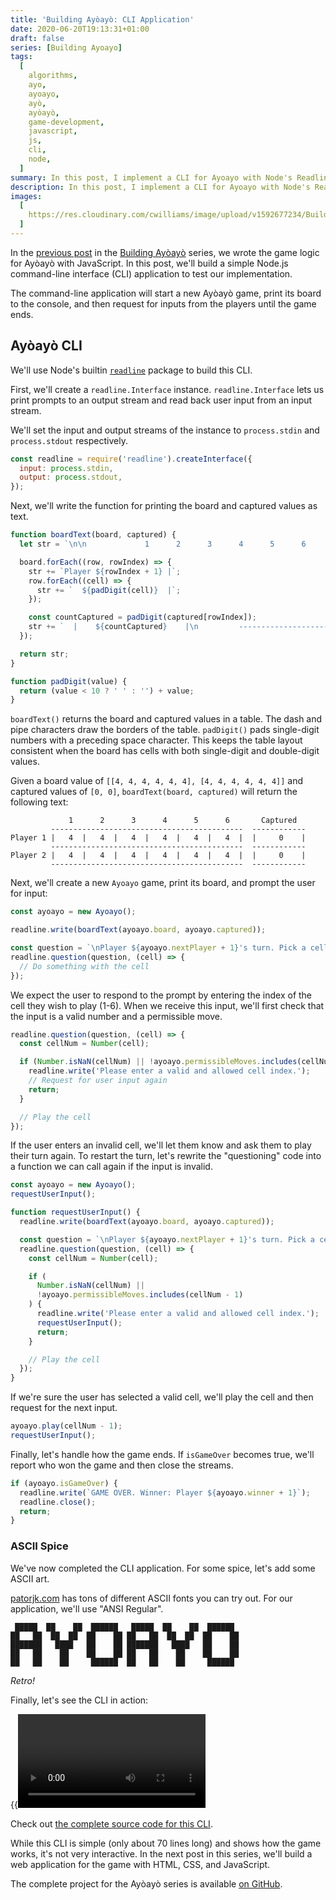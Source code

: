 ```yaml
---
title: 'Building Ayòayò: CLI Application'
date: 2020-06-20T19:13:31+01:00
draft: false
series: [Building Ayoayo]
tags:
  [
    algorithms,
    ayo,
    ayoayo,
    ayò,
    ayòayò,
    game-development,
    javascript,
    js,
    cli,
    node,
  ]
summary: In this post, I implement a CLI for Ayoayo with Node's Readline module.
description: In this post, I implement a CLI for Ayoayo with Node's Readline module.
images:
  [
    https://res.cloudinary.com/cwilliams/image/upload/v1592677234/Building_Ayoayo__CLI_Application.png,
  ]
---
```


In the [previous post](/post/building-ayoayo-implementation) in the [Building Ayòayò](/series/building-ayoayo) series, we wrote the game logic for Ayòayò with JavaScript. In this post, we'll build a simple Node.js command-line interface (CLI) application to test our implementation.

The command-line application will start a new Ayòayò game, print its board to the console, and then request for inputs from the players until the game ends.

## Ayòayò CLI

We'll use Node's builtin [`readline`](https://nodejs.org/api/readline.html) package to build this CLI.

First, we'll create a `readline.Interface` instance. `readline.Interface` lets us print prompts to an output stream and read back user input from an input stream.

We'll set the input and output streams of the instance to `process.stdin` and `process.stdout` respectively.

```jsx
const readline = require('readline').createInterface({
  input: process.stdin,
  output: process.stdout,
});
```

Next, we'll write the function for printing the board and captured values as text.

```jsx
function boardText(board, captured) {
  let str = `\n\n             1      2      3      4      5      6       Captured\n         -------------------------------------------  ------------\n`;

  board.forEach((row, rowIndex) => {
    str += `Player ${rowIndex + 1} |`;
    row.forEach((cell) => {
      str += `  ${padDigit(cell)}  |`;
    });

    const countCaptured = padDigit(captured[rowIndex]);
    str += `  |    ${countCaptured}    |\n         -------------------------------------------  ------------\n`;
  });

  return str;
}

function padDigit(value) {
  return (value < 10 ? ' ' : '') + value;
}
```

`boardText()` returns the board and captured values in a table. The dash and pipe characters draw the borders of the table. `padDigit()` pads single-digit numbers with a preceding space character. This keeps the table layout consistent when the board has cells with both single-digit and double-digit values.

Given a board value of `[[4, 4, 4, 4, 4, 4], [4, 4, 4, 4, 4, 4]]` and captured values of `[0, 0]`, `boardText(board, captured)` will return the following text:

```text
             1      2      3      4      5      6       Captured
         -------------------------------------------  ------------
Player 1 |   4  |   4  |   4  |   4  |   4  |   4  |  |     0    |
         -------------------------------------------  ------------
Player 2 |   4  |   4  |   4  |   4  |   4  |   4  |  |     0    |
         -------------------------------------------  ------------
```

Next, we'll create a new `Ayoayo` game, print its board, and prompt the user for input:

```jsx
const ayoayo = new Ayoayo();

readline.write(boardText(ayoayo.board, ayoayo.captured));

const question = `\nPlayer ${ayoayo.nextPlayer + 1}'s turn. Pick a cell: `;
readline.question(question, (cell) => {
  // Do something with the cell
});
```

We expect the user to respond to the prompt by entering the index of the cell they wish to play (1-6). When we receive this input, we'll first check that the input is a valid number and a permissible move.

```jsx
readline.question(question, (cell) => {
  const cellNum = Number(cell);

  if (Number.isNaN(cellNum) || !ayoayo.permissibleMoves.includes(cellNum - 1)) {
    readline.write('Please enter a valid and allowed cell index.');
    // Request for user input again
    return;
  }

  // Play the cell
});
```

If the user enters an invalid cell, we'll let them know and ask them to play their turn again. To restart the turn, let's rewrite the "questioning" code into a function we can call again if the input is invalid.

```jsx
const ayoayo = new Ayoayo();
requestUserInput();

function requestUserInput() {
  readline.write(boardText(ayoayo.board, ayoayo.captured));

  const question = `\nPlayer ${ayoayo.nextPlayer + 1}'s turn. Pick a cell: `;
  readline.question(question, (cell) => {
    const cellNum = Number(cell);

    if (
      Number.isNaN(cellNum) ||
      !ayoayo.permissibleMoves.includes(cellNum - 1)
    ) {
      readline.write('Please enter a valid and allowed cell index.');
      requestUserInput();
      return;
    }

    // Play the cell
  });
}
```

If we're sure the user has selected a valid cell, we'll play the cell and then request for the next input.

```jsx
ayoayo.play(cellNum - 1);
requestUserInput();
```

Finally, let's handle how the game ends. If `isGameOver` becomes true, we'll report who won the game and then close the streams.

```jsx
if (ayoayo.isGameOver) {
  readline.write(`GAME OVER. Winner: Player ${ayoayo.winner + 1}`);
  readline.close();
  return;
}
```

### ASCII Spice

We've now completed the CLI application. For some spice, let's add some ASCII art.

[patorjk.com](http://patorjk.com/software/taag) has tons of different ASCII fonts you can try out. For our application, we'll use "ANSI Regular".

```text
 █████  ██    ██  ██████   █████  ██    ██  ██████
██   ██  ██  ██  ██    ██ ██   ██  ██  ██  ██    ██
███████   ████   ██    ██ ███████   ████   ██    ██
██   ██    ██    ██    ██ ██   ██    ██    ██    ██
██   ██    ██     ██████  ██   ██    ██     ██████
```

_Retro!_

Finally, let's see the CLI in action:

{{<video src="https://res.cloudinary.com/cwilliams/image/upload/v1592592544/ayoayo-cli.mp4" title="Demo of Ayòayò CLI">}}

Check out [the complete source code for this CLI](/code/the-source-code-of-the-ayoayo-cli-application).

While this CLI is simple (only about 70 lines long) and shows how the game works, it's not very interactive. In the next post in this series, we'll build a web application for the game with HTML, CSS, and JavaScript.

The complete project for the Ayòayò series is available [on GitHub](https://github.com/chidiwilliams/ayoayo/).

